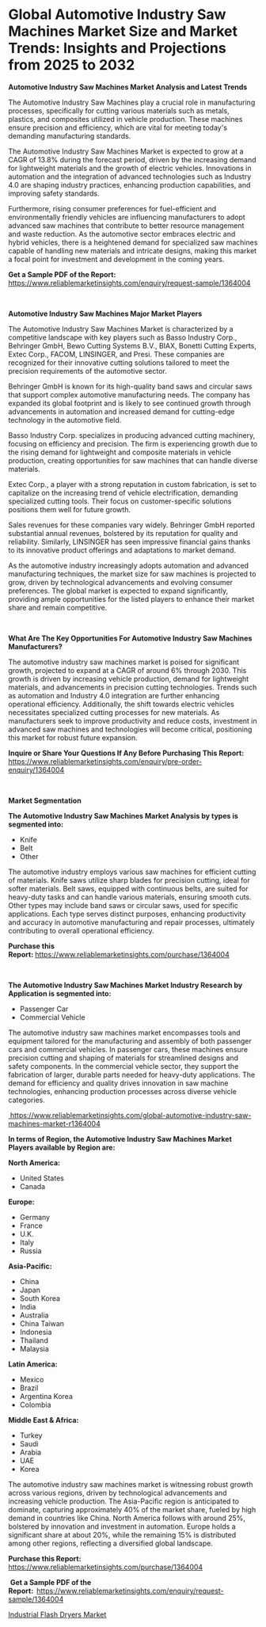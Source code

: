 <p><h1>Global Automotive Industry Saw Machines Market Size and Market Trends: Insights and Projections from 2025 to 2032</h1></p><p><strong>Automotive Industry Saw Machines Market Analysis and Latest Trends</strong></p>
<p><p>The Automotive Industry Saw Machines play a crucial role in manufacturing processes, specifically for cutting various materials such as metals, plastics, and composites utilized in vehicle production. These machines ensure precision and efficiency, which are vital for meeting today's demanding manufacturing standards. </p><p>The Automotive Industry Saw Machines Market is expected to grow at a CAGR of 13.8% during the forecast period, driven by the increasing demand for lightweight materials and the growth of electric vehicles. Innovations in automation and the integration of advanced technologies such as Industry 4.0 are shaping industry practices, enhancing production capabilities, and improving safety standards. </p><p>Furthermore, rising consumer preferences for fuel-efficient and environmentally friendly vehicles are influencing manufacturers to adopt advanced saw machines that contribute to better resource management and waste reduction. As the automotive sector embraces electric and hybrid vehicles, there is a heightened demand for specialized saw machines capable of handling new materials and intricate designs, making this market a focal point for investment and development in the coming years.</p></p>
<p><strong>Get a Sample PDF of the Report:&nbsp;</strong> <a href="https://www.reliablemarketinsights.com/enquiry/request-sample/1364004?utm_campaign=2630&utm_medium=2&utm_source=Github&utm_content=ia&utm_term=28022025&utm_id=automotive-industry-saw-machines">https://www.reliablemarketinsights.com/enquiry/request-sample/1364004</a></p>
<p>&nbsp;</p>
<p><strong>Automotive Industry Saw Machines Major Market Players</strong></p>
<p><p>The Automotive Industry Saw Machines Market is characterized by a competitive landscape with key players such as Basso Industry Corp., Behringer GmbH, Bewo Cutting Systems B.V., BIAX, Bonetti Cutting Experts, Extec Corp., FACOM, LINSINGER, and Presi. These companies are recognized for their innovative cutting solutions tailored to meet the precision requirements of the automotive sector.</p><p>Behringer GmbH is known for its high-quality band saws and circular saws that support complex automotive manufacturing needs. The company has expanded its global footprint and is likely to see continued growth through advancements in automation and increased demand for cutting-edge technology in the automotive field.</p><p>Basso Industry Corp. specializes in producing advanced cutting machinery, focusing on efficiency and precision. The firm is experiencing growth due to the rising demand for lightweight and composite materials in vehicle production, creating opportunities for saw machines that can handle diverse materials.</p><p>Extec Corp., a player with a strong reputation in custom fabrication, is set to capitalize on the increasing trend of vehicle electrification, demanding specialized cutting tools. Their focus on customer-specific solutions positions them well for future growth.</p><p>Sales revenues for these companies vary widely. Behringer GmbH reported substantial annual revenues, bolstered by its reputation for quality and reliability. Similarly, LINSINGER has seen impressive financial gains thanks to its innovative product offerings and adaptations to market demand.</p><p>As the automotive industry increasingly adopts automation and advanced manufacturing techniques, the market size for saw machines is projected to grow, driven by technological advancements and evolving consumer preferences. The global market is expected to expand significantly, providing ample opportunities for the listed players to enhance their market share and remain competitive.</p></p>
<p>&nbsp;</p>
<p><strong>What Are The Key Opportunities For Automotive Industry Saw Machines Manufacturers?</strong></p>
<p><p>The automotive industry saw machines market is poised for significant growth, projected to expand at a CAGR of around 6% through 2030. This growth is driven by increasing vehicle production, demand for lightweight materials, and advancements in precision cutting technologies. Trends such as automation and Industry 4.0 integration are further enhancing operational efficiency. Additionally, the shift towards electric vehicles necessitates specialized cutting processes for new materials. As manufacturers seek to improve productivity and reduce costs, investment in advanced saw machines and technologies will become critical, positioning this market for robust future expansion.</p></p>
<p><strong>Inquire or Share Your Questions If Any Before Purchasing This Report:</strong> <a href="https://www.reliablemarketinsights.com/enquiry/pre-order-enquiry/1364004?utm_campaign=2630&utm_medium=2&utm_source=Github&utm_content=ia&utm_term=28022025&utm_id=automotive-industry-saw-machines">https://www.reliablemarketinsights.com/enquiry/pre-order-enquiry/1364004</a></p>
<p>&nbsp;</p>
<p><strong>Market Segmentation</strong></p>
<p><strong>The Automotive Industry Saw Machines Market Analysis by types is segmented into:</strong></p>
<p><ul><li>Knife</li><li>Belt</li><li>Other</li></ul></p>
<p><p>The automotive industry employs various saw machines for efficient cutting of materials. Knife saws utilize sharp blades for precision cutting, ideal for softer materials. Belt saws, equipped with continuous belts, are suited for heavy-duty tasks and can handle various materials, ensuring smooth cuts. Other types may include band saws or circular saws, used for specific applications. Each type serves distinct purposes, enhancing productivity and accuracy in automotive manufacturing and repair processes, ultimately contributing to overall operational efficiency.</p></p>
<p><strong>Purchase this Report:&nbsp;</strong><a href="https://www.reliablemarketinsights.com/purchase/1364004?utm_campaign=2630&utm_medium=2&utm_source=Github&utm_content=ia&utm_term=28022025&utm_id=automotive-industry-saw-machines">https://www.reliablemarketinsights.com/purchase/1364004</a></p>
<p>&nbsp;</p>
<p><strong>The Automotive Industry Saw Machines Market Industry Research by Application is segmented into:</strong></p>
<p><ul><li>Passenger Car</li><li>Commercial Vehicle</li></ul></p>
<p><p>The automotive industry saw machines market encompasses tools and equipment tailored for the manufacturing and assembly of both passenger cars and commercial vehicles. In passenger cars, these machines ensure precision cutting and shaping of materials for streamlined designs and safety components. In the commercial vehicle sector, they support the fabrication of larger, durable parts needed for heavy-duty applications. The demand for efficiency and quality drives innovation in saw machine technologies, enhancing production processes across diverse vehicle categories.</p></p>
<p><a href="https://www.reliablemarketinsights.com/global-automotive-industry-saw-machines-market-r1364004?utm_campaign=2630&utm_medium=2&utm_source=Github&utm_content=ia&utm_term=28022025&utm_id=automotive-industry-saw-machines">&nbsp;https://www.reliablemarketinsights.com/global-automotive-industry-saw-machines-market-r1364004</a></p>
<p><strong>In terms of Region, the Automotive Industry Saw Machines Market Players available by Region are:</strong></p>
<p>
    <p> <strong> North America: </strong>
        <ul>
            <li>United States</li>
            <li>Canada</li>
        </ul>
        </p> 
    <p> <strong> Europe: </strong>
        <ul>
            <li>Germany</li>
            <li>France</li>
            <li>U.K.</li>
            <li>Italy</li>
            <li>Russia</li>
        </ul>
        </p> 
    <p> <strong> Asia-Pacific: </strong>
        <ul>
            <li>China</li>
            <li>Japan</li>
            <li>South Korea</li>
            <li>India</li>
            <li>Australia</li>
            <li>China Taiwan</li>
            <li>Indonesia</li>
            <li>Thailand</li>
            <li>Malaysia</li>
        </ul>
        </p> 
    <p> <strong> Latin America: </strong>
        <ul>
            <li>Mexico</li>
            <li>Brazil</li>
            <li>Argentina Korea</li>
            <li>Colombia</li>
        </ul>
        </p> 
    <p> <strong> Middle East & Africa: </strong>
        <ul>
            <li>Turkey</li>
            <li>Saudi</li>
            <li>Arabia</li>
            <li>UAE</li>
            <li>Korea</li>
        </ul>
    </p>
    </p>
<p><p>The automotive industry saw machines market is witnessing robust growth across various regions, driven by technological advancements and increasing vehicle production. The Asia-Pacific region is anticipated to dominate, capturing approximately 40% of the market share, fueled by high demand in countries like China. North America follows with around 25%, bolstered by innovation and investment in automation. Europe holds a significant share at about 20%, while the remaining 15% is distributed among other regions, reflecting a diversified global landscape.</p></p>
<p><strong>Purchase this Report: </strong><a href="https://www.reliablemarketinsights.com/purchase/1364004?utm_campaign=2630&utm_medium=2&utm_source=Github&utm_content=ia&utm_term=28022025&utm_id=automotive-industry-saw-machines">https://www.reliablemarketinsights.com/purchase/1364004</a></p>
<p>&nbsp;<strong>Get a Sample PDF of the Report:&nbsp;&nbsp;</strong><a href="https://www.reliablemarketinsights.com/enquiry/request-sample/1364004?utm_campaign=2630&utm_medium=2&utm_source=Github&utm_content=ia&utm_term=28022025&utm_id=automotive-industry-saw-machines">https://www.reliablemarketinsights.com/enquiry/request-sample/1364004</a></p>
<p><strong></strong></p>
<p><p><a href="https://github.com/shrebasokib/Market-Research-Report-List-1/blob/main/industrial-flash-dryers-market.md?utm_campaign=2630&utm_medium=2&utm_source=Github&utm_content=ia&utm_term=28022025&utm_id=automotive-industry-saw-machines">Industrial Flash Dryers Market</a></p></p>